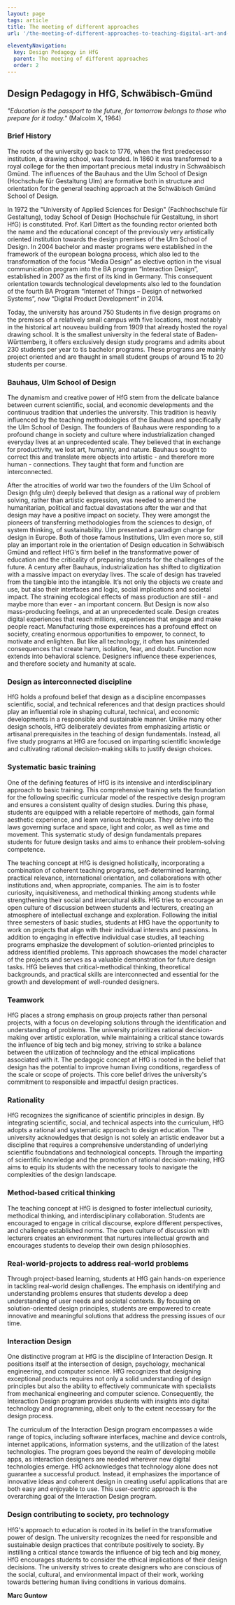 ```yaml
---
layout: page
tags: article
title: The meeting of different approaches
url: '/the-meeting-of-different-approaches-to-teaching-digital-art-and-design/'

eleventyNavigation:
  key: Design Pedagogy in HfG
  parent: The meeting of different approaches
  order: 2
---
```


## Design Pedagogy in HfG, Schwäbisch-Gmünd

*"Education is the passport to the future, for tomorrow belongs to those who prepare for it today."* (Malcolm X, 1964)

### Brief History
The roots of the university go back to 1776, when the first predecessor institution, a drawing school, was founded. In 1860 it was transformed to a royal college for the then important precious metal industry in Schwaäbisch Gmünd. The influences of the Bauhaus and the Ulm School of Design (Hochschule für Gestaltung Ulm) are formative both in structure and orientation for the general teaching approach at the Schwäbisch Gmünd School of Design.

In 1972 the "University of Applied Sciences for Design" (Fachhochschule für Gestaltung), today School of Design (Hochschule für Gestaltung, in short HfG) is constituted. Prof. Karl Dittert as the founding rector oriented both the name and the educational concept of the previously very artistically oriented institution towards the design premises of the Ulm School of Design. In 2004 bachelor and master programs were established in the framework of the european bologna process, which also led to the transformation of the focus “Media Design” as elective option in the visual communication program into the BA program “Interaction Design”, established in 2007 as the first of its kind in Germany. This consequent orientation towards technological developments also led to the foundation of the fourth BA Program “Internet of Things – Design of  networked Systems”, now “Digital Product Development” in 2014.

Today, the university has around 750 Students in five design programs on the premises of a relatively small campus with five locations, most notably in the historical art nouveau building from 1909 that already hosted the royal drawing school. It is the smallest university in the federal state of Baden-Württemberg, it offers exclusively design study programs and admits about 230 students per year to tis bachelor programs. These programs are mainly project oriented and are thaught in small student groups of around 15 to 20 students per course. 

### Bauhaus, Ulm School of Design
The dynamism and creative power of HfG stem from the delicate balance between current scientific, social, and economic developments and the continuous tradition that underlies the university. This tradition is heavily influenced by the teaching methodologies of the Bauhaus and specifically the Ulm School of Design. The founders of Bauhaus were responding to a profound change in society and culture where industrialization changed everyday lives at an unprecedented scale. They believed that in exchange for productivity, we lost art, humanity, and nature. Bauhaus sought to correct this and translate mere objects into artistic - and therefore more human - connections. They taught that form and function are interconnected. 

After the atrocities of world war two the founders of the Ulm School of Design (hfg ulm) deeply believed that design as a rational way of problem solving, rather than artistic expression, was needed to amend the humanitarian, political and factual davastations after the war and that design may have a positive impact on society. They were amongst the pioneers of transferring methodologies from the sciences to design, of system thinking, of sustainability. Ulm presented a paradigm change for design in Europe. Both of those famous Institutions, Ulm even more so, still play an important role in the orientation of Design education in Schwäbisch Gmünd and reflect HfG's firm belief in the transformative power of education and the criticality of preparing students for the challenges of the future. A century after Bauhaus, industrialization has shifted to digitization with a massive impact on everyday lives. The scale of design has traveled from the tangible into the intangible. It’s not only the objects we create and use, but also their interfaces and logic, social implications and societal impact. The straining ecological effects of mass production are still - and maybe more than ever - an important concern. But Design is now also mass-producing feelings, and at an unprecedented scale. Design creates digital experiences that reach millions, experiences that engage and make people react. Manufacturing those expereinces has a profound effect on society, creating enormous opportunities to empower, to connect, to motivate and enlighten. But like all technology, it often has unintended consequences that create harm, isolation, fear, and doubt. Function now extends into behavioral science. Designers influence these experiences, and therefore society and humanity at scale.

### Design as interconnected discipline
HfG holds a profound belief that design as a discipline encompasses scientific, social, and technical references and that design practices should play an influential role in shaping cultural, technical, and economic developments in a responsible and sustainable manner. Unlike many other design schools, HfG deliberately deviates from emphasizing artistic or artisanal prerequisites in the teaching of design fundamentals. Instead, all five study programs at HfG are focused on imparting scientific knowledge and cultivating rational decision-making skills to justify design choices.

### Systematic basic training
One of the defining features of HfG is its intensive and interdisciplinary approach to basic training. This comprehensive training sets the foundation for the following specific curricular model of the respective design program and ensures a consistent quality of design studies. During this phase, students are equipped with a reliable repertoire of methods, gain formal aesthetic experience, and learn various techniques. They delve into the laws governing surface and space, light and color, as well as time and movement. This systematic study of design fundamentals prepares students for future design tasks and aims to enhance their problem-solving competence.

The teaching concept at HfG is designed holistically, incorporating a combination of coherent teaching programs, self-determined learning, practical relevance, international orientation, and collaborations with other institutions and, when appropriate, companies. The aim is to foster curiosity, inquisitiveness, and methodical thinking among students while strengthening their social and intercultural skills. HfG tries to encourage an open culture of discussion between students and lecturers, creating an atmosphere of intellectual exchange and exploration. Following the initial three semesters of basic studies, students at HfG have the opportunity to work on projects that align with their individual interests and passions. In addition to engaging in effective individual case studies, all teaching programs emphasize the development of solution-oriented principles to address identified problems. This approach showcases the model character of the projects and serves as a valuable demonstration for future design tasks. HfG believes that critical-methodical thinking, theoretical backgrounds, and practical skills are interconnected and essential for the growth and development of well-rounded designers.

### Teamwork
HfG places a strong emphasis on group projects rather than personal projects, with a focus on developing solutions through the identification and understanding of problems. The university prioritizes rational decision-making over artistic exploration, while maintaining a critical stance towards the influence of big tech and big money, striving to strike a balance between the utilization of technology and the ethical implications associated with it. The pedagogic concept at HfG is rooted in the belief that design has the potential to improve human living conditions, regardless of the scale or scope of projects. This core belief drives the university's commitment to responsible and impactful design practices.

### Rationality
HfG recognizes the significance of scientific principles in design. By integrating scientific, social, and technical aspects into the curriculum, HfG adopts a rational and systematic approach to design education. The university acknowledges that design is not solely an artistic endeavor but a discipline that requires a comprehensive understanding of underlying scientific foubndations and technological concepts. Through the imparting of scientific knowledge and the promotion of rational decision-making, HfG aims to equip its students with the necessary tools to navigate the complexities of the design landscape.

### Method-based critical thinking
The teaching concept at HfG is designed to foster intellectual curiosity, methodical thinking, and interdisciplinary collaboration. Students are encouraged to engage in critical discourse, explore different perspectives, and challenge established norms. The open culture of discussion with lecturers creates an environment that nurtures intellectual growth and encourages students to develop their own design philosophies.

### Real-world-projects to address real-world problems
Through project-based learning, students at HfG gain hands-on experience in tackling real-world design challenges. The emphasis on identifying and understanding problems ensures that students develop a deep understanding of user needs and societal contexts. By focusing on solution-oriented design principles, students are empowered to create innovative and meaningful solutions that address the pressing issues of our time.

### Interaction Design
One distinctive program at HfG is the discipline of Interaction Design. It positions itself at the intersection of design, psychology, mechanical engineering, and computer science.
HfG recognizes that designing exceptional products requires not only a solid understanding of design principles but also the ability to effectively communicate with specialists from mechanical engineering and computer science. Consequently, the Interaction Design program provides students with insights into digital technology and programming, albeit only to the extent necessary for the design process.

The curriculum of the Interaction Design program encompasses a wide range of topics, including software interfaces, machine and device controls, internet applications, information systems, and the utilization of the latest technologies. The program goes beyond the realm of developing mobile apps, as interaction designers are needed wherever new digital technologies emerge. HfG acknowledges that technology alone does not guarantee a successful product. Instead, it emphasizes the importance of innovative ideas and coherent design in creating useful applications that are both easy and enjoyable to use. This user-centric approach is the overarching goal of the Interaction Design program.

### Design contributing to society, pro technology
HfG's approach to education is rooted in its belief in the transformative power of design. The university recognizes the need for responsible and sustainable design practices that contribute positively to society. By instilling a critical stance towards the influence of big tech and big money, HfG encourages students to consider the ethical implications of their design decisions. The university strives to create designers who are conscious of the social, cultural, and environmental impact of their work, working towards bettering human living conditions in various domains.

**Marc Guntow**
